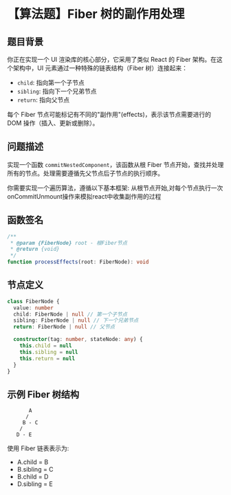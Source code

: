 # 【算法题】Fiber 树的副作用处理

## 题目背景

你正在实现一个 UI 渲染库的核心部分，它采用了类似 React 的 Fiber 架构。在这个架构中，UI 元素通过一种特殊的链表结构（Fiber 树）连接起来：

- `child`: 指向第一个子节点
- `sibling`: 指向下一个兄弟节点
- `return`: 指向父节点

每个 Fiber 节点可能标记有不同的"副作用"(effects)，表示该节点需要进行的 DOM 操作（插入、更新或删除）。

## 问题描述

实现一个函数 `commitNestedComponent`，该函数从根 Fiber 节点开始，查找并处理所有的节点。处理需要遵循先父节点后子节点的执行顺序。

你需要实现一个遍历算法，遵循以下基本框架:
从根节点开始,对每个节点执行一次onCommitUnmount操作来模拟react中收集副作用的过程

## 函数签名

```typescript
/**
 * @param {FiberNode} root - 根Fiber节点
 * @return {void}
 */
function processEffects(root: FiberNode): void
```

## 节点定义

```typescript
class FiberNode {
  value: number
  child: FiberNode | null // 第一个子节点
  sibling: FiberNode | null // 下一个兄弟节点
  return: FiberNode | null // 父节点

  constructor(tag: number, stateNode: any) {
    this.child = null
    this.sibling = null
    this.return = null
  }
}
```

## 示例 Fiber 树结构

```
       A
      /
     B - C
    /
   D - E
```

使用 Fiber 链表表示为:

- A.child = B
- B.sibling = C
- B.child = D
- D.sibling = E
